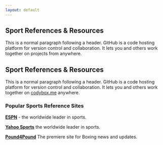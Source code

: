 ```yaml
---
layout: default
---
```


## **Sport References & Resources**
This is a normal paragraph following a header. GitHub is a code hosting platform for version control and collaboration. It lets you and others work together on projects from anywhere.

## Sport References & Resources

This is a normal paragraph following a header. GitHub is a code hosting platform for version control and collaboration. It lets you and others work together on [codybox.me](https://codybox.me) anywhere.

### Popular Sports Reference Sites
**[ESPN](https://espn.com/)** - the worldwide leader in sports.

**[Yahoo Sports](https://yahoo.com/sports)**
the worldwide leader in sports.

**[Pound4Pound](http://pound4pound.com)**
The premiere site for Boxing news and updates.
